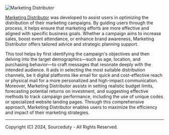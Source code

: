 ![Marketing Distributor](https://github.com/sourceduty/Marketing_Distributor/assets/123030236/9ef128ff-33b6-4031-9075-c852b73771c1)

[Marketing Distributor](https://chatgpt.com/g/g-6lQOr4lPU-marketing-distributor) was developed to assist users in optimizing the distribution of their marketing campaigns. By guiding users through the process, it helps ensure that marketing efforts are more effective and aligned with specific business goals. Whether a campaign aims to increase sales, boost event attendance, or enhance brand awareness, Marketing Distributor offers tailored advice and strategic planning support.

This tool helps by first identifying the campaign's objectives and then delving into the target demographics—such as age, location, and purchasing behavior—to craft messages that resonate deeply with the intended audience. It aids in selecting the most suitable distribution channels, be it digital platforms like email for quick and cost-effective reach or physical mail for a more personalized and high-impact communication. Moreover, Marketing Distributor assists in setting realistic budget limits, forecasting potential returns on investment, and suggesting effective methods to track campaign performance, including the use of unique codes or specialized website landing pages. Through this comprehensive approach, Marketing Distributor enables users to maximize the efficiency and impact of their marketing strategies.

***
Copyright (C) 2024, Sourceduty - All Rights Reserved.
